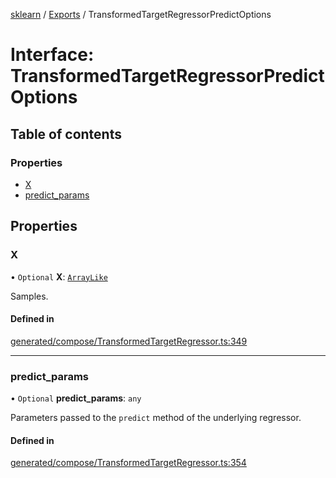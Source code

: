 [sklearn](../readme.md) / [Exports](../modules.md) / TransformedTargetRegressorPredictOptions

# Interface: TransformedTargetRegressorPredictOptions

## Table of contents

### Properties

- [X](TransformedTargetRegressorPredictOptions.md#x)
- [predict\_params](TransformedTargetRegressorPredictOptions.md#predict_params)

## Properties

### X

• `Optional` **X**: [`ArrayLike`](../modules.md#arraylike)

Samples.

#### Defined in

[generated/compose/TransformedTargetRegressor.ts:349](https://github.com/transitive-bullshit/scikit-learn-ts/blob/367336a/packages/sklearn/src/generated/compose/TransformedTargetRegressor.ts#L349)

___

### predict\_params

• `Optional` **predict\_params**: `any`

Parameters passed to the `predict` method of the underlying regressor.

#### Defined in

[generated/compose/TransformedTargetRegressor.ts:354](https://github.com/transitive-bullshit/scikit-learn-ts/blob/367336a/packages/sklearn/src/generated/compose/TransformedTargetRegressor.ts#L354)
